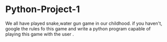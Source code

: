 # Python-Project-1

We all have played snake,water gun game in our childhood. 
if you haven't, google the rules fo this game and write a python program capable of playing this game with the user .
